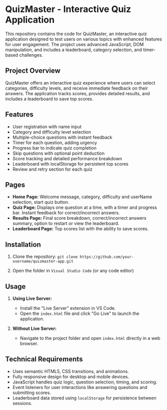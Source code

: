 # QuizMaster - Interactive Quiz Application

This repository contains the code for QuizMaster, an interactive quiz application designed to test users on various topics with enhanced features for user engagement. The project uses advanced JavaScript, DOM manipulation, and includes a leaderboard, category selection, and timer-based challenges.

## Project Overview

QuizMaster offers an interactive quiz experience where users can select categories, difficulty levels, and receive immediate feedback on their answers. The application tracks scores, provides detailed results, and includes a leaderboard to save top scores.

## Features

- User registration with name input
- Category and difficulty level selection
- Multiple-choice questions with instant feedback
- Timer for each question, adding urgency
- Progress bar to indicate quiz completion
- Skip questions with optional point deduction
- Score tracking and detailed performance breakdown
- Leaderboard with localStorage for persistent top scores
- Review and retry section for each quiz

## Pages

- **Home Page:** Welcome message, category, difficulty and userName selection, start quiz button.
- **Quiz Page:** Displays one question at a time, with a timer and progress bar. Instant feedback for correct/incorrect answers.
- **Results Page:** Final score breakdown, correct/incorrect answers summary, option to restart or view the leaderboard.
- **Leaderboard Page:** Top scores list with the ability to save scores.

## Installation

1. Clone the repository: `git clone https://github.com/your-username/quizmaster-app.git`

2. Open the folder in `Visual Studio Code` (or any code editor)

## Usage

1. **Using Live Server:**

   - Install the "Live Server" extension in VS Code.
   - Open the `index.html` file and click "Go Live" to launch the application.

2. **Without Live Server:**
   - Navigate to the project folder and open `index.html` directly in a web browser.

## Technical Requirements

- Uses semantic HTML5, CSS transitions, and animations.
- Fully responsive design for desktop and mobile devices.
- JavaScript handles quiz logic, question selection, timing, and scoring.
- Event listeners for user interactions like answering questions and submitting scores.
- Leaderboard data stored using `localStorage` for persistence between sessions.
